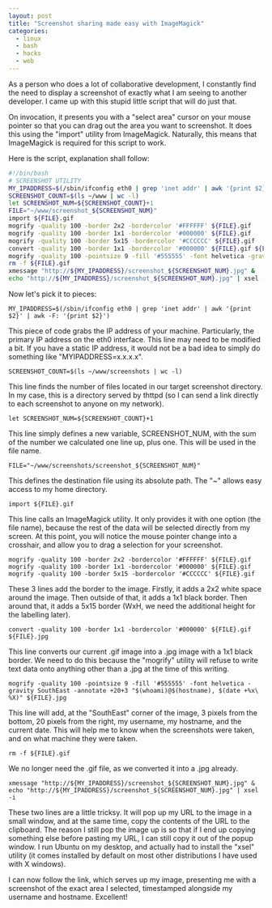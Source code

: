 ```yaml
---
layout: post
title: "Screenshot sharing made easy with ImageMagick"
categories:
  - linux
  - bash
  - hacks
  - web
---
```


As a person who does a lot of collaborative development, I constantly find the need to display
a screenshot of exactly what I am seeing to another developer. I came up with this stupid little
script that will do just that.

On invocation, it presents you with a "select area" cursor on your mouse pointer so that you can
drag out the area you want to screenshot. It does this using the "import" utility from ImageMagick.
Naturally, this means that ImageMagick is required for this script to work.

Here is the script, explanation shall follow:

```bash
#!/bin/bash
# SCREENSHOT UTILITY
MY_IPADDRESS=$(/sbin/ifconfig eth0 | grep 'inet addr' | awk '{print $2}' | awk -F: '{print $2}')
SCREENSHOT_COUNT=$(ls ~/www | wc -l)
let SCREENSHOT_NUM=${SCREENSHOT_COUNT}+1
FILE="~/www/screenshot_${SCREENSHOT_NUM}"
import ${FILE}.gif
mogrify -quality 100 -border 2x2 -bordercolor '#FFFFFF' ${FILE}.gif
mogrify -quality 100 -border 1x1 -bordercolor '#000000' ${FILE}.gif
mogrify -quality 100 -border 5x15 -bordercolor '#CCCCCC' ${FILE}.gif
convert -quality 100 -border 1x1 -bordercolor '#000000' ${FILE}.gif ${FILE}.jpg
mogrify -quality 100 -pointsize 9 -fill '#555555' -font helvetica -gravity SouthEast -annotate +20+3 "$(whoami)@$(hostname), $(date +%x\ %X)" ${FILE}.jpg
rm -f ${FILE}.gif
xmessage "http://${MY_IPADDRESS}/screenshot_${SCREENSHOT_NUM}.jpg" &
echo "http://${MY_IPADDRESS}/screenshot_${SCREENSHOT_NUM}.jpg" | xsel -i
```

Now let's pick it to pieces:

```
MY_IPADDRESS=$(/sbin/ifconfig eth0 | grep 'inet addr' | awk '{print $2}' | awk -F: '{print $2}')
```

This piece of code grabs the IP address of your machine. Particularly, the primary IP address on
the eth0 interface. This line may need to be modified a bit. If you have a static IP address, it
would not be a bad idea to simply do something like "MYIPADDRESS=x.x.x.x".

```
SCREENSHOT_COUNT=$(ls ~/www/screenshots | wc -l)
```

This line finds the number of files located in our target screenshot directory. In my case, this
is a directory served by thttpd (so I can send a link directly to each screenshot to anyone
on my network).

```
let SCREENSHOT_NUM=${SCREENSHOT_COUNT}+1
```

This line simply defines a new variable, SCREENSHOT_NUM, with the sum of the number we calculated
one line up, plus one. This will be used in the file name.

```
FILE="~/www/screenshots/screenshot_${SCREENSHOT_NUM}"
```

This defines the destination file using its absolute path. The "~" allows easy access to my home
directory.

```
import ${FILE}.gif
```

This line calls an ImageMagick utility. It only provides it with one option (the file name),
because the rest of the data will be selected directly from my screen. At this point, you will
notice the mouse pointer change into a crosshair, and allow you to drag a selection for your
screenshot.

```
mogrify -quality 100 -border 2x2 -bordercolor '#FFFFFF' ${FILE}.gif
mogrify -quality 100 -border 1x1 -bordercolor '#000000' ${FILE}.gif
mogrify -quality 100 -border 5x15 -bordercolor '#CCCCCC' ${FILE}.gif
```

These 3 lines add the border to the image. Firstly, it adds a 2x2 white space around the image.
Then outside of that, it adds a 1x1 black border. Then around that, it adds a 5x15 border
(WxH, we need the additional height for the labelling later).

```
convert -quality 100 -border 1x1 -bordercolor '#000000' ${FILE}.gif ${FILE}.jpg
```

This line converts our current .gif image into a .jpg image with a 1x1 black border. We need to
do this because the "mogrify" utility will refuse to write text data onto anything other than a
.jpg at the time of this writing.

```
mogrify -quality 100 -pointsize 9 -fill '#555555' -font helvetica -gravity SouthEast -annotate +20+3 "$(whoami)@$(hostname), $(date +%x\ %X)" ${FILE}.jpg
```

This line will add, at the "SouthEast" corner of the image, 3 pixels from the bottom, 20 pixels
from the right, my username, my hostname, and the current date. This will help me to know when
the screenshots were taken, and on what machine they were taken.

```
rm -f ${FILE}.gif
```

We no longer need the .gif file, as we converted it into a .jpg already.

```
xmessage "http://${MY_IPADDRESS}/screenshot_${SCREENSHOT_NUM}.jpg" &
echo "http://${MY_IPADDRESS}/screenshot_${SCREENSHOT_NUM}.jpg" | xsel -i
```

These two lines are a little tricksy. It will pop up my URL to the image in a small window, and at
the same time, copy the contents of the URL to the clipboard. The reason I still pop the image up is
so that if I end up copying something else before pasting my URL, I can still copy it out of the
popup window. I run Ubuntu on my desktop, and actually had to install the "xsel" utility (it comes
installed by default on most other distributions I have used with X windows).

I can now follow the link, which serves up my image, presenting me with a screenshot of the exact area
I selected, timestamped alongside my username and hostname. Excellent!
